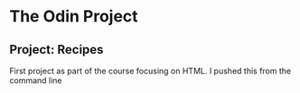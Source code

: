 # The Odin Project 
## Project: Recipes

First project as part of the course focusing on HTML.
I pushed this from the command line
